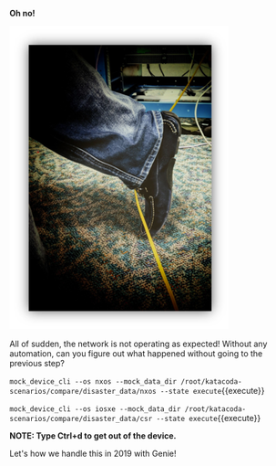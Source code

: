 **Oh no!**

![oh No!](https://github.com/CiscoTestAutomation/CL-DevNet-2595/blob/master/ohNo.png)

All of sudden, the network is not operating as expected! Without any
automation, can you figure out what happened without going to the previous
step? 

`mock_device_cli --os nxos --mock_data_dir /root/katacoda-scenarios/compare/disaster_data/nxos --state execute`{{execute}}

`mock_device_cli --os iosxe --mock_data_dir /root/katacoda-scenarios/compare/disaster_data/csr --state execute`{{execute}}

**NOTE: Type Ctrl+d to get out of the device.**

Let's how we handle this in 2019 with Genie!
